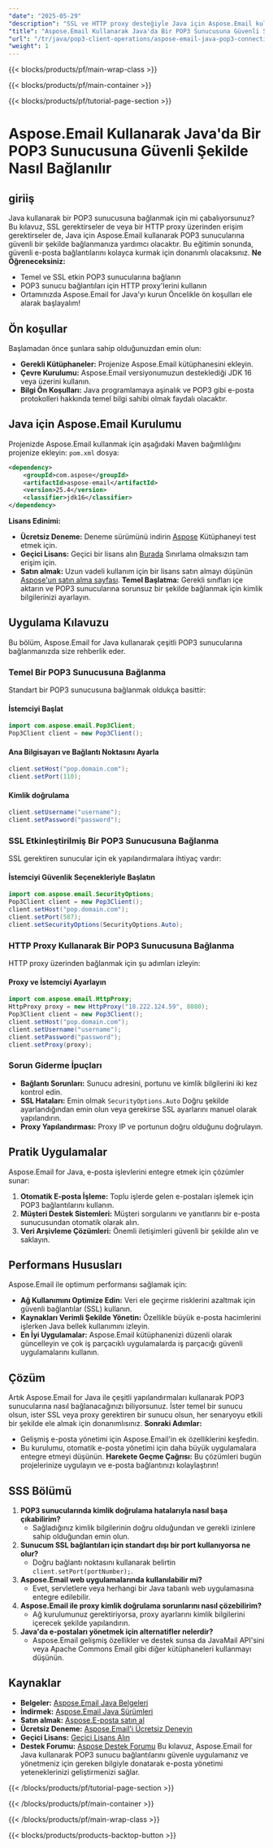 ```yaml
---
"date": "2025-05-29"
"description": "SSL ve HTTP proxy desteğiyle Java için Aspose.Email kullanarak POP3 sunucularına güvenli bir şekilde nasıl bağlanacağınızı öğrenin. E-posta otomasyonu ve yönetimi için idealdir."
"title": "Aspose.Email Kullanarak Java'da Bir POP3 Sunucusuna Güvenli Şekilde Nasıl Bağlanılır"
"url": "/tr/java/pop3-client-operations/aspose-email-java-pop3-connection/"
"weight": 1
---
```


{{< blocks/products/pf/main-wrap-class >}}

{{< blocks/products/pf/main-container >}}

{{< blocks/products/pf/tutorial-page-section >}}
# Aspose.Email Kullanarak Java'da Bir POP3 Sunucusuna Güvenli Şekilde Nasıl Bağlanılır
## giriiş
Java kullanarak bir POP3 sunucusuna bağlanmak için mi çabalıyorsunuz? Bu kılavuz, SSL gerektirseler de veya bir HTTP proxy üzerinden erişim gerektirseler de, Java için Aspose.Email kullanarak POP3 sunucularına güvenli bir şekilde bağlanmanıza yardımcı olacaktır. Bu eğitimin sonunda, güvenli e-posta bağlantılarını kolayca kurmak için donanımlı olacaksınız.
**Ne Öğreneceksiniz:**
- Temel ve SSL etkin POP3 sunucularına bağlanın
- POP3 sunucu bağlantıları için HTTP proxy'lerini kullanın
- Ortamınızda Aspose.Email for Java'yı kurun
Öncelikle ön koşulları ele alarak başlayalım!
## Ön koşullar
Başlamadan önce şunlara sahip olduğunuzdan emin olun:
- **Gerekli Kütüphaneler:** Projenize Aspose.Email kütüphanesini ekleyin.
- **Çevre Kurulumu:** Aspose.Email versiyonumuzun desteklediği JDK 16 veya üzerini kullanın.
- **Bilgi Ön Koşulları:** Java programlamaya aşinalık ve POP3 gibi e-posta protokolleri hakkında temel bilgi sahibi olmak faydalı olacaktır.
## Java için Aspose.Email Kurulumu
Projenizde Aspose.Email kullanmak için aşağıdaki Maven bağımlılığını projenize ekleyin: `pom.xml` dosya:
```xml
<dependency>
    <groupId>com.aspose</groupId>
    <artifactId>aspose-email</artifactId>
    <version>25.4</version>
    <classifier>jdk16</classifier>
</dependency>
```
**Lisans Edinimi:**
- **Ücretsiz Deneme:** Deneme sürümünü indirin [Aspose](https://releases.aspose.com/email/java/) Kütüphaneyi test etmek için.
- **Geçici Lisans:** Geçici bir lisans alın [Burada](https://purchase.aspose.com/temporary-license/) Sınırlama olmaksızın tam erişim için.
- **Satın almak:** Uzun vadeli kullanım için bir lisans satın almayı düşünün [Aspose'un satın alma sayfası](https://purchase.aspose.com/buy).
**Temel Başlatma:**
Gerekli sınıfları içe aktarın ve POP3 sunucularına sorunsuz bir şekilde bağlanmak için kimlik bilgilerinizi ayarlayın.
## Uygulama Kılavuzu
Bu bölüm, Aspose.Email for Java kullanarak çeşitli POP3 sunucularına bağlanmanızda size rehberlik eder.
### Temel Bir POP3 Sunucusuna Bağlanma
Standart bir POP3 sunucusuna bağlanmak oldukça basittir:
#### İstemciyi Başlat
```java
import com.aspose.email.Pop3Client;
Pop3Client client = new Pop3Client();
```
#### Ana Bilgisayarı ve Bağlantı Noktasını Ayarla
```java
client.setHost("pop.domain.com");
client.setPort(110);
```
#### Kimlik doğrulama
```java
client.setUsername("username");
client.setPassword("password");
```
### SSL Etkinleştirilmiş Bir POP3 Sunucusuna Bağlanma
SSL gerektiren sunucular için ek yapılandırmalara ihtiyaç vardır:
#### İstemciyi Güvenlik Seçenekleriyle Başlatın
```java
import com.aspose.email.SecurityOptions;
Pop3Client client = new Pop3Client();
client.setHost("pop.domain.com");
client.setPort(587);
client.setSecurityOptions(SecurityOptions.Auto);
```
### HTTP Proxy Kullanarak Bir POP3 Sunucusuna Bağlanma
HTTP proxy üzerinden bağlanmak için şu adımları izleyin:
#### Proxy ve İstemciyi Ayarlayın
```java
import com.aspose.email.HttpProxy;
HttpProxy proxy = new HttpProxy("18.222.124.59", 8080);
Pop3Client client = new Pop3Client();
client.setHost("pop.domain.com");
client.setUsername("username");
client.setPassword("password");
client.setProxy(proxy);
```
### Sorun Giderme İpuçları
- **Bağlantı Sorunları:** Sunucu adresini, portunu ve kimlik bilgilerini iki kez kontrol edin.
- **SSL Hataları:** Emin olmak `SecurityOptions.Auto` Doğru şekilde ayarlandığından emin olun veya gerekirse SSL ayarlarını manuel olarak yapılandırın.
- **Proxy Yapılandırması:** Proxy IP ve portunun doğru olduğunu doğrulayın.
## Pratik Uygulamalar
Aspose.Email for Java, e-posta işlevlerini entegre etmek için çözümler sunar:
1. **Otomatik E-posta İşleme:** Toplu işlerde gelen e-postaları işlemek için POP3 bağlantılarını kullanın.
2. **Müşteri Destek Sistemleri:** Müşteri sorgularını ve yanıtlarını bir e-posta sunucusundan otomatik olarak alın.
3. **Veri Arşivleme Çözümleri:** Önemli iletişimleri güvenli bir şekilde alın ve saklayın.
## Performans Hususları
Aspose.Email ile optimum performansı sağlamak için:
- **Ağ Kullanımını Optimize Edin:** Veri ele geçirme risklerini azaltmak için güvenli bağlantılar (SSL) kullanın.
- **Kaynakları Verimli Şekilde Yönetin:** Özellikle büyük e-posta hacimlerini işlerken Java bellek kullanımını izleyin.
- **En İyi Uygulamalar:** Aspose.Email kütüphanenizi düzenli olarak güncelleyin ve çok iş parçacıklı uygulamalarda iş parçacığı güvenli uygulamalarını kullanın.
## Çözüm
Artık Aspose.Email for Java ile çeşitli yapılandırmaları kullanarak POP3 sunucularına nasıl bağlanacağınızı biliyorsunuz. İster temel bir sunucu olsun, ister SSL veya proxy gerektiren bir sunucu olsun, her senaryoyu etkili bir şekilde ele almak için donanımlısınız.
**Sonraki Adımlar:**
- Gelişmiş e-posta yönetimi için Aspose.Email'in ek özelliklerini keşfedin.
- Bu kurulumu, otomatik e-posta yönetimi için daha büyük uygulamalara entegre etmeyi düşünün.
**Harekete Geçme Çağrısı:** Bu çözümleri bugün projelerinize uygulayın ve e-posta bağlantınızı kolaylaştırın!
## SSS Bölümü
1. **POP3 sunucularında kimlik doğrulama hatalarıyla nasıl başa çıkabilirim?**
   - Sağladığınız kimlik bilgilerinin doğru olduğundan ve gerekli izinlere sahip olduğundan emin olun.
2. **Sunucum SSL bağlantıları için standart dışı bir port kullanıyorsa ne olur?**
   - Doğru bağlantı noktasını kullanarak belirtin `client.setPort(portNumber);`.
3. **Aspose.Email web uygulamalarında kullanılabilir mi?**
   - Evet, servletlere veya herhangi bir Java tabanlı web uygulamasına entegre edilebilir.
4. **Aspose.Email ile proxy kimlik doğrulama sorunlarını nasıl çözebilirim?**
   - Ağ kurulumunuz gerektiriyorsa, proxy ayarlarını kimlik bilgilerini içerecek şekilde yapılandırın.
5. **Java'da e-postaları yönetmek için alternatifler nelerdir?**
   - Aspose.Email gelişmiş özellikler ve destek sunsa da JavaMail API'sini veya Apache Commons Email gibi diğer kütüphaneleri kullanmayı düşünün.
## Kaynaklar
- **Belgeler:** [Aspose.Email Java Belgeleri](https://reference.aspose.com/email/java/)
- **İndirmek:** [Aspose.Email Java Sürümleri](https://releases.aspose.com/email/java/)
- **Satın almak:** [Aspose.E-posta satın al](https://purchase.aspose.com/buy)
- **Ücretsiz Deneme:** [Aspose.Email'i Ücretsiz Deneyin](https://releases.aspose.com/email/java/)
- **Geçici Lisans:** [Geçici Lisans Alın](https://purchase.aspose.com/temporary-license/)
- **Destek Forumu:** [Aspose Destek Forumu](https://forum.aspose.com/c/email/10)
Bu kılavuz, Aspose.Email for Java kullanarak POP3 sunucu bağlantılarını güvenle uygulamanız ve yönetmeniz için gereken bilgiyle donatarak e-posta yönetimi yeteneklerinizi geliştirmenizi sağlar.

{{< /blocks/products/pf/tutorial-page-section >}}

{{< /blocks/products/pf/main-container >}}

{{< /blocks/products/pf/main-wrap-class >}}

{{< blocks/products/products-backtop-button >}}